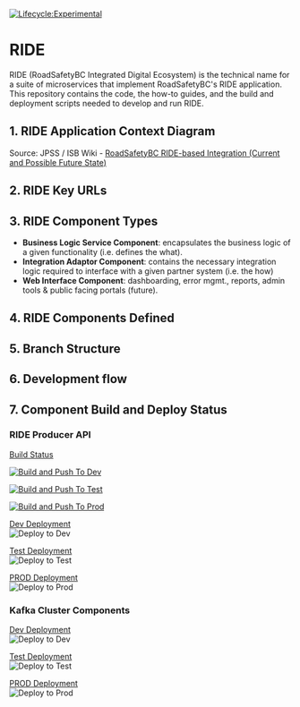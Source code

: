 

[![Lifecycle:Experimental](https://img.shields.io/badge/Lifecycle-Experimental-339999)](<Redirect-URL>)

# RIDE
RIDE (RoadSafetyBC Integrated Digital Ecosystem) is the technical name for a suite of microservices that implement RoadSafetyBC's RIDE application.  
This repository contains the code, the how-to guides, and the build and deployment scripts needed to develop and run RIDE.

## 1. RIDE Application Context Diagram

Source: JPSS / ISB Wiki - [RoadSafetyBC RIDE-based Integration (Current and Possible Future State)](https://justice.gov.bc.ca/wiki/pages/viewpage.action?pageId=301400122)

## 2. RIDE Key URLs


## 3. RIDE Component Types

* **Business Logic Service Component**: encapsulates the business logic of a given functionality (i.e.
defines the what).
* **Integration Adaptor Component**: contains the necessary integration logic required to interface
with a given partner system (i.e. the how)
* **Web Interface Component**: dashboarding, error mgmt., reports, admin tools & public facing portals (future).

## 4. RIDE Components Defined

## 5. Branch Structure

## 6. Development flow


## 7. Component Build and Deploy Status    

### <b>RIDE Producer API</b>

<u>Build Status</u>

[![Build and Push To Dev](https://github.com/bcgov/jag-rsbc-ride/actions/workflows/build_push_pr_onopen_devdeploy.yml/badge.svg)](https://github.com/bcgov/jag-rsbc-ride/actions/workflows/build_push_pr_onopen_devdeploy.yml)

[![Build and Push To Test](https://github.com/bcgov/jag-rsbc-ride/actions/workflows/build_push_pr_onopen_testdeploy.yml/badge.svg)](https://github.com/bcgov/jag-rsbc-ride/actions/workflows/build_push_pr_onopen_testdeploy.yml)

[![Build and Push To Prod](https://github.com/bcgov/jag-rsbc-ride/actions/workflows/build_push_pr_onopen_proddeploy.yml/badge.svg)](https://github.com/bcgov/jag-rsbc-ride/actions/workflows/build_push_pr_onopen_proddeploy.yml)

<u>Dev Deployment</u>   
![Deploy to Dev](https://argocd-shared.apps.silver.devops.gov.bc.ca/api/badge?name=be5301-ride-producer-api-dev&revision=true)

<u>Test Deployment</u>  
![Deploy to Test](https://argocd-shared.apps.silver.devops.gov.bc.ca/api/badge?name=be5301-ride-producer-api-test&revision=true)


<u>PROD Deployment</u>    
![Deploy to Prod](https://argocd-shared.apps.silver.devops.gov.bc.ca/api/badge?name=be5301-ride-producer-api-prod&revision=true)


### <b>Kafka Cluster Components</b>  

<u>Dev Deployment</u>   
![Deploy to Dev](https://argocd-shared.apps.silver.devops.gov.bc.ca/api/badge?name=be5301-ride-infrastructure-dev&revision=true)

<u>Test Deployment</u>  
![Deploy to Test](https://argocd-shared.apps.silver.devops.gov.bc.ca/api/badge?name=be5301-ride-infrastructure-test&revision=true)


<u>PROD Deployment</u>    
![Deploy to Prod](https://argocd-shared.apps.silver.devops.gov.bc.ca/api/badge?name=be5301-ride-infrastructure-test&revision=true)

